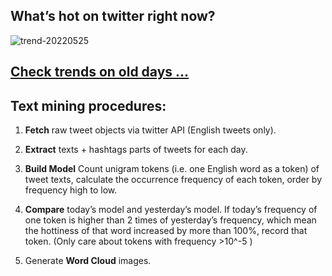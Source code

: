 ## What’s hot on twitter right now?

![trend-20220525][wordcloud]

[wordcloud]: https://raw.githubusercontent.com/xdqc/tweet-trend-everyday/master/word-cloud/trend-20220525.png?token=AF5V4P7ADR6KQBZ4CEDTNIK6AXRMU "trend-20220525"

## [Check trends on old days ...](https://github.com/xdqc/tweet-trend-everyday/tree/master/word-cloud)

## Text mining procedures:

1. **Fetch** raw tweet objects via twitter API (English tweets only).

2. **Extract** texts + hashtags parts of tweets for each day.

3. **Build Model** Count unigram tokens (i.e. one English word as a token) of tweet texts, calculate the occurrence frequency of each token, order by frequency high to low.

4. **Compare** today’s model and yesterday’s model. If today’s frequency of one token is higher than 2 times of yesterday’s frequency, which mean the hottiness of that word increased by more than 100%, record that token. (Only care about tokens with frequency >10^-5 )

5. Generate **Word Cloud** images.
